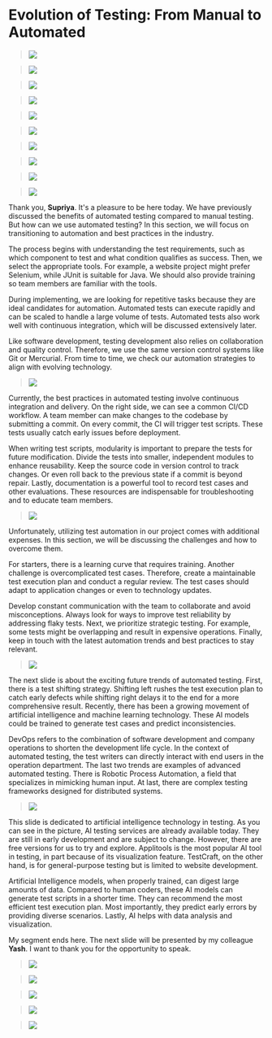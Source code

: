 # Evolution of Testing: From Manual to Automated

> ![](https://github.com/hendraanggrian/IIT-ITM536/raw/assets/assignments/pres/slide1.jpg)

> ![](https://github.com/hendraanggrian/IIT-ITM536/raw/assets/assignments/pres/slide2.jpg)

> ![](https://github.com/hendraanggrian/IIT-ITM536/raw/assets/assignments/pres/slide3.jpg)

> ![](https://github.com/hendraanggrian/IIT-ITM536/raw/assets/assignments/pres/slide4.jpg)

> ![](https://github.com/hendraanggrian/IIT-ITM536/raw/assets/assignments/pres/slide5.jpg)

> ![](https://github.com/hendraanggrian/IIT-ITM536/raw/assets/assignments/pres/slide6.jpg)

> ![](https://github.com/hendraanggrian/IIT-ITM536/raw/assets/assignments/pres/slide7.jpg)

> ![](https://github.com/hendraanggrian/IIT-ITM536/raw/assets/assignments/pres/slide8.jpg)

> ![](https://github.com/hendraanggrian/IIT-ITM536/raw/assets/assignments/pres/slide9.jpg)

> ![](https://github.com/hendraanggrian/IIT-ITM536/raw/assets/assignments/pres/slide10.jpg)

Thank you, **Supriya**. It's a pleasure to be here today. We have previously
discussed the benefits of automated testing compared to manual testing. But how
can we use automated testing? In this section, we will focus on transitioning to
automation and best practices in the industry.

The process begins with understanding the test requirements, such as which
component to test and what condition qualifies as success. Then, we select the
appropriate tools. For example, a website project might prefer Selenium, while
JUnit is suitable for Java. We should also provide training so team members are
familiar with the tools.

During implementing, we are looking for repetitive tasks because they are ideal
candidates for automation. Automated tests can execute rapidly and can be scaled
to handle a large volume of tests. Automated tests also work well with
continuous integration, which will be discussed extensively later.

Like software development, testing development also relies on collaboration and
quality control. Therefore, we use the same version control systems like Git or
Mercurial. From time to time, we check our automation strategies to align with
evolving technology.

> ![](https://github.com/hendraanggrian/IIT-ITM536/raw/assets/assignments/pres/slide11.jpg)

Currently, the best practices in automated testing involve continuous
integration and delivery. On the right side, we can see a common CI/CD workflow.
A team member can make changes to the codebase by submitting a commit. On every
commit, the CI will trigger test scripts. These tests usually catch early issues
before deployment.

When writing test scripts, modularity is important to prepare the tests for
future modification. Divide the tests into smaller, independent modules to
enhance reusability. Keep the source code in version control to track changes.
Or even roll back to the previous state if a commit is beyond repair. Lastly,
documentation is a powerful tool to record test cases and other evaluations.
These resources are indispensable for troubleshooting and to educate team
members.

> ![](https://github.com/hendraanggrian/IIT-ITM536/raw/assets/assignments/pres/slide12.jpg)

Unfortunately, utilizing test automation in our project comes with additional
expenses. In this section, we will be discussing the challenges and how to
overcome them.

For starters, there is a learning curve that requires training. Another
challenge is overcomplicated test cases. Therefore, create a maintainable test
execution plan and conduct a regular review. The test cases should adapt to
application changes or even to technology updates.

Develop constant communication with the team to collaborate and avoid
misconceptions. Always look for ways to improve test reliability by addressing
flaky tests. Next, we prioritize strategic testing. For example, some tests
might be overlapping and result in expensive operations. Finally, keep in touch
with the latest automation trends and best practices to stay relevant.

> ![](https://github.com/hendraanggrian/IIT-ITM536/raw/assets/assignments/pres/slide13.jpg)

The next slide is about the exciting future trends of automated testing. First,
there is a test shifting strategy. Shifting left rushes the test execution plan
to catch early defects while shifting right delays it to the end for a more
comprehensive result. Recently, there has been a growing movement of artificial
intelligence and machine learning technology. These AI models could be trained
to generate test cases and predict inconsistencies.

DevOps refers to the combination of software development and company operations
to shorten the development life cycle. In the context of automated testing, the
test writers can directly interact with end users in the operation department.
The last two trends are examples of advanced automated testing. There is Robotic
Process Automation, a field that specializes in mimicking human input. At last,
there are complex testing frameworks designed for distributed systems.

> ![](https://github.com/hendraanggrian/IIT-ITM536/raw/assets/assignments/pres/slide14.jpg)

This slide is dedicated to artificial intelligence technology in testing. As you
can see in the picture, AI testing services are already available today. They
are still in early development and are subject to change. However, there are
free versions for us to try and explore. Applitools is the most popular AI tool
in testing, in part because of its visualization feature. TestCraft, on the
other hand, is for general-purpose testing but is limited to website
development.

Artificial Intelligence models, when properly trained, can digest large amounts
of data. Compared to human coders, these AI models can generate test scripts in
a shorter time. They can recommend the most efficient test execution plan. Most
importantly, they predict early errors by providing diverse scenarios. Lastly,
AI helps with data analysis and visualization.

My segment ends here. The next slide will be presented by my colleague **Yash**.
I want to thank you for the opportunity to speak.

> ![](https://github.com/hendraanggrian/IIT-ITM536/raw/assets/assignments/pres/slide15.jpg)

> ![](https://github.com/hendraanggrian/IIT-ITM536/raw/assets/assignments/pres/slide16.jpg)

> ![](https://github.com/hendraanggrian/IIT-ITM536/raw/assets/assignments/pres/slide17.jpg)

> ![](https://github.com/hendraanggrian/IIT-ITM536/raw/assets/assignments/pres/slide18.jpg)

> ![](https://github.com/hendraanggrian/IIT-ITM536/raw/assets/assignments/pres/slide19.jpg)
